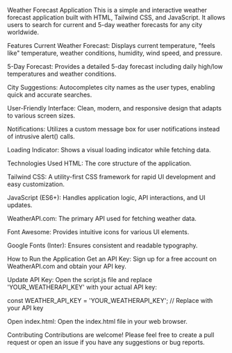 Weather Forecast Application
This is a simple and interactive weather forecast application built with HTML, Tailwind CSS, and JavaScript. It allows users to search for current and 5-day weather forecasts for any city worldwide.

Features
Current Weather Forecast: Displays current temperature, "feels like" temperature, weather conditions, humidity, wind speed, and pressure.

5-Day Forecast: Provides a detailed 5-day forecast including daily high/low temperatures and weather conditions.

City Suggestions: Autocompletes city names as the user types, enabling quick and accurate searches.

User-Friendly Interface: Clean, modern, and responsive design that adapts to various screen sizes.

Notifications: Utilizes a custom message box for user notifications instead of intrusive alert() calls.

Loading Indicator: Shows a visual loading indicator while fetching data.

Technologies Used
HTML: The core structure of the application.

Tailwind CSS: A utility-first CSS framework for rapid UI development and easy customization.

JavaScript (ES6+): Handles application logic, API interactions, and UI updates.

WeatherAPI.com: The primary API used for fetching weather data.

Font Awesome: Provides intuitive icons for various UI elements.

Google Fonts (Inter): Ensures consistent and readable typography.

How to Run the Application
Get an API Key: Sign up for a free account on WeatherAPI.com and obtain your API key.

Update API Key: Open the script.js file and replace 'YOUR_WEATHERAPI_KEY' with your actual API key:

const WEATHER_API_KEY = 'YOUR_WEATHERAPI_KEY'; // Replace with your API key

Open index.html: Open the index.html file in your web browser.

Contributing
Contributions are welcome! Please feel free to create a pull request or open an issue if you have any suggestions or bug reports.
